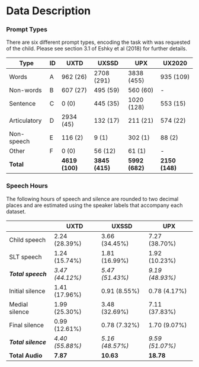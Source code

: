 # Data Description



### Prompt Types

There are six different prompt types, encoding the task with was requested of the child. Please see section 3.1 of Eshky et al (2018) for further details.

| Type         | ID   | UXTD           | UXSSD          | UPX            | UX2020         |
| ------------ | ---- | -------------- | -------------- | -------------- | -------------- |
| Words        | A    | 962 (26)       | 2708 (291)     | 3838 (455)     | 935 (109)      |
| Non-words    | B    | 607 (27)       | 495 (59)       | 560 (60)       | -              |
| Sentence     | C    | 0 (0)          | 445 (35)       | 1020 (128)     | 553 (15)       |
| Articulatory | D    | 2934 (45)      | 132 (17)       | 211 (21)       | 574 (22)       |
| Non-speech   | E    | 116 (2)        | 9 (1)          | 302 (1)        | 88 (2)         |
| Other        | F    | 0 (0)          | 56 (12)        | 61 (1)         | -              |
| **Total**    |      | **4619 (100)** | **3845 (415)** | **5992 (682)** | **2150 (148)** |



### Speech Hours 

The following hours of speech and silence are rounded to two decimal places and are estimated using the speaker labels that accompany each dataset.

|                     | UXTD            | UXSSD           | UPX             |
| ------------------- | --------------- | --------------- | --------------- |
| Child speech        | 2.24 (28.39%)   | 3.66 (34.45%)   | 7.27 (38.70%)   |
| SLT speech          | 1.24 (15.74%)   | 1.81 (16.99%)   | 1.92 (10.23%)   |
| ***Total speech***  | *3.47 (44.12%)* | *5.47 (51.43%)* | *9.19 (48.93%)* |
| Initial silence     | 1.41 (17.96%)   | 0.91 (8.55%)    | 0.78 (4.17%)    |
| Medial silence      | 1.99 (25.30%)   | 3.48 (32.69%)   | 7.11 (37.83%)   |
| Final silence       | 0.99 (12.61%)   | 0.78 (7.32%)    | 1.70 (9.07%)    |
| ***Total silence*** | *4.40 (55.88%)* | *5.16 (48.57%)* | *9.59 (51.07%)* |
| **Total Audio**     | **7.87**        | **10.63**       | **18.78**       |

